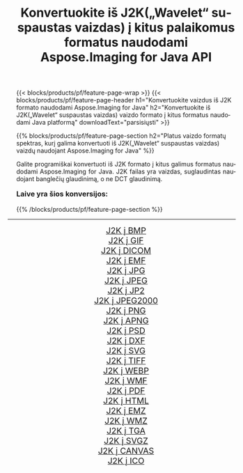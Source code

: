 ﻿---
title: Konvertuokite iš J2K(„Wavelet“ suspaustas vaizdas) į kitus palaikomus formatus naudodami Aspose.Imaging for Java API 
weight: 3920
url: /lt/java/conversion/from/j2k/ 
lang: lt
langdirlevel: 2
locales: zh-hans,ja,it,ru,de,es,fr,nl,id,lt,pl,pt,vi,tr,ko,zh-hant,ar,hi,th,sv,cs,uk,he
description: „Aspose.Imaging“ gali lengvai konvertuoti iš J2K(„Wavelet“ suspaustas vaizdas) į kitus formatus naudojant „Java“ platformą
---

{{< blocks/products/pf/feature-page-wrap >}}
{{< blocks/products/pf/feature-page-header h1="Konvertuokite vaizdus iš J2K formato naudodami Aspose.Imaging for Java" h2="Konvertuokite iš J2K(„Wavelet“ suspaustas vaizdas) vaizdo formato į kitus formatus naudodami Java platformą" downloadText="parsisiųsti" >}}


{{% blocks/products/pf/feature-page-section  h2="Platus vaizdo formatų spektras, kurį galima konvertuoti iš J2K(„Wavelet“ suspaustas vaizdas) vaizdų naudojant Aspose.Imaging for Java" %}}
<p align=justify>Galite programiškai konvertuoti iš J2K formato į kitus galimus formatus naudodami
Aspose.Imaging for Java. J2K failas yra vaizdas, suglaudintas naudojant banglečių glaudinimą, o ne DCT glaudinimą.</p>
<h3 style="margin-top:16px;">
Laive yra šios konversijos:
</h3>
{{% /blocks/products/pf/feature-page-section %}}
<div class="container-fluid productfamilypage bg-gray">
    <div class="convertypes bg-gray agp-content section">
        <div class="container">
		<hr style="margin-left:-20px;"/>
		<div class="row other-converters" style="gap: 10px;font-size: 19px;text-align:center;">
		    <div class='col-md-3 other-converter remove-lp remove-rp'><a href="/imaging/lt/java/conversion/j2k-to-bmp/" style="padding:15px;">J2K į BMP</a></div><div class='col-md-3 other-converter remove-lp remove-rp'><a href="/imaging/lt/java/conversion/j2k-to-gif/" style="padding:15px;">J2K į GIF</a></div><div class='col-md-3 other-converter remove-lp remove-rp'><a href="/imaging/lt/java/conversion/j2k-to-dicom/" style="padding:15px;">J2K į DICOM</a></div><div class='col-md-3 other-converter remove-lp remove-rp'><a href="/imaging/lt/java/conversion/j2k-to-emf/" style="padding:15px;">J2K į EMF</a></div><div class='col-md-3 other-converter remove-lp remove-rp'><a href="/imaging/lt/java/conversion/j2k-to-jpg/" style="padding:15px;">J2K į JPG</a></div><div class='col-md-3 other-converter remove-lp remove-rp'><a href="/imaging/lt/java/conversion/j2k-to-jpeg/" style="padding:15px;">J2K į JPEG</a></div><div class='col-md-3 other-converter remove-lp remove-rp'><a href="/imaging/lt/java/conversion/j2k-to-jp2/" style="padding:15px;">J2K į JP2</a></div><div class='col-md-3 other-converter remove-lp remove-rp'><a href="/imaging/lt/java/conversion/j2k-to-jpeg2000/" style="padding:15px;">J2K į JPEG2000</a></div><div class='col-md-3 other-converter remove-lp remove-rp'><a href="/imaging/lt/java/conversion/j2k-to-png/" style="padding:15px;">J2K į PNG</a></div><div class='col-md-3 other-converter remove-lp remove-rp'><a href="/imaging/lt/java/conversion/j2k-to-apng/" style="padding:15px;">J2K į APNG</a></div><div class='col-md-3 other-converter remove-lp remove-rp'><a href="/imaging/lt/java/conversion/j2k-to-psd/" style="padding:15px;">J2K į PSD</a></div><div class='col-md-3 other-converter remove-lp remove-rp'><a href="/imaging/lt/java/conversion/j2k-to-dxf/" style="padding:15px;">J2K į DXF</a></div><div class='col-md-3 other-converter remove-lp remove-rp'><a href="/imaging/lt/java/conversion/j2k-to-svg/" style="padding:15px;">J2K į SVG</a></div><div class='col-md-3 other-converter remove-lp remove-rp'><a href="/imaging/lt/java/conversion/j2k-to-tiff/" style="padding:15px;">J2K į TIFF</a></div><div class='col-md-3 other-converter remove-lp remove-rp'><a href="/imaging/lt/java/conversion/j2k-to-webp/" style="padding:15px;">J2K į WEBP</a></div><div class='col-md-3 other-converter remove-lp remove-rp'><a href="/imaging/lt/java/conversion/j2k-to-wmf/" style="padding:15px;">J2K į WMF</a></div><div class='col-md-3 other-converter remove-lp remove-rp'><a href="/imaging/lt/java/conversion/j2k-to-pdf/" style="padding:15px;">J2K į PDF</a></div><div class='col-md-3 other-converter remove-lp remove-rp'><a href="/imaging/lt/java/conversion/j2k-to-html/" style="padding:15px;">J2K į HTML</a></div><div class='col-md-3 other-converter remove-lp remove-rp'><a href="/imaging/lt/java/conversion/j2k-to-emz/" style="padding:15px;">J2K į EMZ</a></div><div class='col-md-3 other-converter remove-lp remove-rp'><a href="/imaging/lt/java/conversion/j2k-to-wmz/" style="padding:15px;">J2K į WMZ</a></div><div class='col-md-3 other-converter remove-lp remove-rp'><a href="/imaging/lt/java/conversion/j2k-to-tga/" style="padding:15px;">J2K į TGA</a></div><div class='col-md-3 other-converter remove-lp remove-rp'><a href="/imaging/lt/java/conversion/j2k-to-svgz/" style="padding:15px;">J2K į SVGZ</a></div><div class='col-md-3 other-converter remove-lp remove-rp'><a href="/imaging/lt/java/conversion/j2k-to-canvas/" style="padding:15px;">J2K į CANVAS</a></div><div class='col-md-3 other-converter remove-lp remove-rp'><a href="/imaging/lt/java/conversion/j2k-to-ico/" style="padding:15px;">J2K į ICO</a></div>
                </div>
        </div>
    </div>
</div>
<br/>

